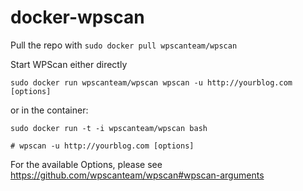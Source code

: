 docker-wpscan
=============

Pull the repo with ```sudo docker pull wpscanteam/wpscan```

Start WPScan either directly

```sudo docker run wpscanteam/wpscan wpscan -u http://yourblog.com [options]```

or in the container: 

```sudo docker run -t -i wpscanteam/wpscan bash```

```# wpscan -u http://yourblog.com [options]```

For the available Options, please see https://github.com/wpscanteam/wpscan#wpscan-arguments
